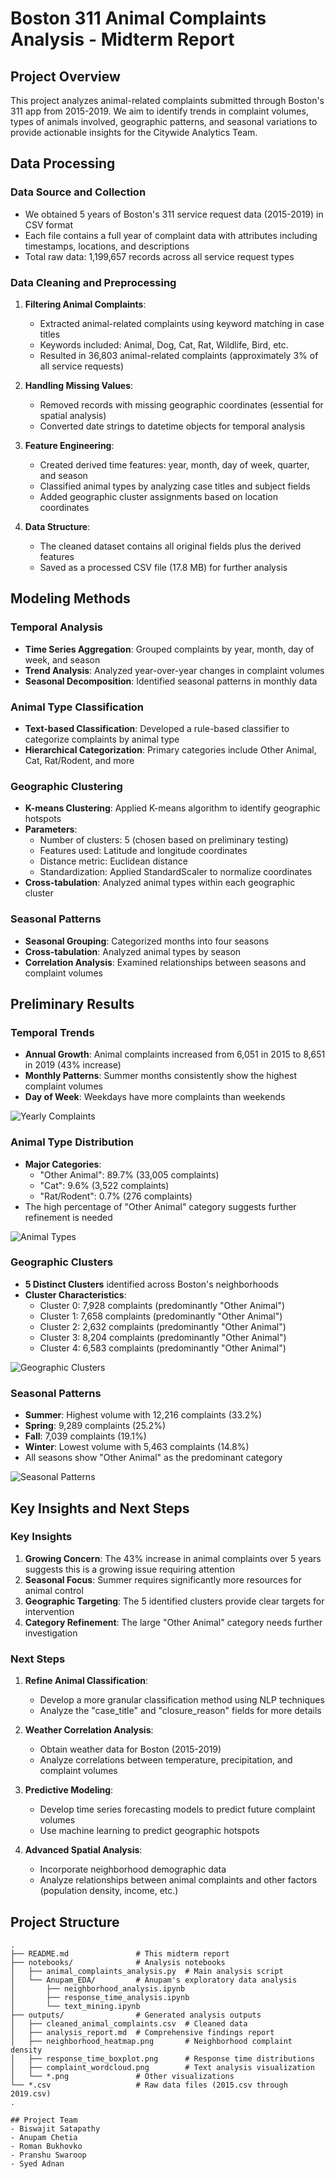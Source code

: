 # Boston 311 Animal Complaints Analysis - Midterm Report

## Project Overview

This project analyzes animal-related complaints submitted through Boston's 311 app from 2015-2019. We aim to identify trends in complaint volumes, types of animals involved, geographic patterns, and seasonal variations to provide actionable insights for the Citywide Analytics Team.

## Data Processing

### Data Source and Collection
- We obtained 5 years of Boston's 311 service request data (2015-2019) in CSV format
- Each file contains a full year of complaint data with attributes including timestamps, locations, and descriptions
- Total raw data: 1,199,657 records across all service request types

### Data Cleaning and Preprocessing
1. **Filtering Animal Complaints**:
   - Extracted animal-related complaints using keyword matching in case titles
   - Keywords included: Animal, Dog, Cat, Rat, Wildlife, Bird, etc.
   - Resulted in 36,803 animal-related complaints (approximately 3% of all service requests)

2. **Handling Missing Values**:
   - Removed records with missing geographic coordinates (essential for spatial analysis)
   - Converted date strings to datetime objects for temporal analysis

3. **Feature Engineering**:
   - Created derived time features: year, month, day of week, quarter, and season
   - Classified animal types by analyzing case titles and subject fields
   - Added geographic cluster assignments based on location coordinates

4. **Data Structure**:
   - The cleaned dataset contains all original fields plus the derived features
   - Saved as a processed CSV file (17.8 MB) for further analysis

## Modeling Methods

### Temporal Analysis
- **Time Series Aggregation**: Grouped complaints by year, month, day of week, and season
- **Trend Analysis**: Analyzed year-over-year changes in complaint volumes
- **Seasonal Decomposition**: Identified seasonal patterns in monthly data

### Animal Type Classification
- **Text-based Classification**: Developed a rule-based classifier to categorize complaints by animal type
- **Hierarchical Categorization**: Primary categories include Other Animal, Cat, Rat/Rodent, and more

### Geographic Clustering
- **K-means Clustering**: Applied K-means algorithm to identify geographic hotspots
- **Parameters**:
  - Number of clusters: 5 (chosen based on preliminary testing)
  - Features used: Latitude and longitude coordinates
  - Distance metric: Euclidean distance
  - Standardization: Applied StandardScaler to normalize coordinates
- **Cross-tabulation**: Analyzed animal types within each geographic cluster

### Seasonal Patterns
- **Seasonal Grouping**: Categorized months into four seasons
- **Cross-tabulation**: Analyzed animal types by season
- **Correlation Analysis**: Examined relationships between seasons and complaint volumes

## Preliminary Results

### Temporal Trends
- **Annual Growth**: Animal complaints increased from 6,051 in 2015 to 8,651 in 2019 (43% increase)
- **Monthly Patterns**: Summer months consistently show the highest complaint volumes
- **Day of Week**: Weekdays have more complaints than weekends

![Yearly Complaints](outputs/yearly_complaints.png)

### Animal Type Distribution
- **Major Categories**:
  - "Other Animal": 89.7% (33,005 complaints)
  - "Cat": 9.6% (3,522 complaints)
  - "Rat/Rodent": 0.7% (276 complaints)
- The high percentage of "Other Animal" category suggests further refinement is needed

![Animal Types](outputs/animal_type_complaints.png)

### Geographic Clusters
- **5 Distinct Clusters** identified across Boston's neighborhoods
- **Cluster Characteristics**:
  - Cluster 0: 7,928 complaints (predominantly "Other Animal")
  - Cluster 1: 7,658 complaints (predominantly "Other Animal")
  - Cluster 2: 2,632 complaints (predominantly "Other Animal")
  - Cluster 3: 8,204 complaints (predominantly "Other Animal")
  - Cluster 4: 6,583 complaints (predominantly "Other Animal")

![Geographic Clusters](outputs/geographic_clusters.png)

### Seasonal Patterns
- **Summer**: Highest volume with 12,216 complaints (33.2%)
- **Spring**: 9,289 complaints (25.2%)
- **Fall**: 7,039 complaints (19.1%)
- **Winter**: Lowest volume with 5,463 complaints (14.8%)
- All seasons show "Other Animal" as the predominant category

![Seasonal Patterns](outputs/seasonal_pattern.png)

## Key Insights and Next Steps

### Key Insights
1. **Growing Concern**: The 43% increase in animal complaints over 5 years suggests this is a growing issue requiring attention
2. **Seasonal Focus**: Summer requires significantly more resources for animal control
3. **Geographic Targeting**: The 5 identified clusters provide clear targets for intervention
4. **Category Refinement**: The large "Other Animal" category needs further investigation

### Next Steps
1. **Refine Animal Classification**:
   - Develop a more granular classification method using NLP techniques
   - Analyze the "case_title" and "closure_reason" fields for more details

2. **Weather Correlation Analysis**:
   - Obtain weather data for Boston (2015-2019)
   - Analyze correlations between temperature, precipitation, and complaint volumes

3. **Predictive Modeling**:
   - Develop time series forecasting models to predict future complaint volumes
   - Use machine learning to predict geographic hotspots

4. **Advanced Spatial Analysis**:
   - Incorporate neighborhood demographic data
   - Analyze relationships between animal complaints and other factors (population density, income, etc.)

## Project Structure
```
.
├── README.md               # This midterm report
├── notebooks/              # Analysis notebooks
│   ├── animal_complaints_analysis.py  # Main analysis script
│   └── Anupam_EDA/         # Anupam's exploratory data analysis
│       ├── neighborhood_analysis.ipynb
│       ├── response_time_analysis.ipynb
│       └── text_mining.ipynb
├── outputs/                # Generated analysis outputs
│   ├── cleaned_animal_complaints.csv  # Cleaned data
│   ├── analysis_report.md  # Comprehensive findings report
│   ├── neighborhood_heatmap.png       # Neighborhood complaint density
│   ├── response_time_boxplot.png      # Response time distributions
│   ├── complaint_wordcloud.png        # Text analysis visualization
│   └── *.png               # Other visualizations
└── *.csv                   # Raw data files (2015.csv through 2019.csv)
.

## Project Team
- Biswajit Satapathy
- Anupam Chetia
- Roman Bukhovko
- Pranshu Swaroop
- Syed Adnan
